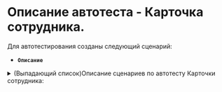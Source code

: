 # Описание автотеста - Карточка сотрудника.

Для автотестирования созданы следующий сценарий:

-   **`Описание`**

<details><summary>(Выпадающий список)Описание сценариев по автотесту Карточки сотрудника: </summary>

</summary>

**Создание сотрудника и заполнение основных данных**
Автотест очищает переменные, создаёт случайные ФИО и помещение, проверяет возможность создать нового сотрудника, заполнить основные личные данные, контакты, должность и роль, и сохранить результат.

**Привязка тренера и сегментов**
Проверяется возможность привязать сотрудника к сегментам (сотрудники, продажи), создать новые сегменты и корректно записать данные.

**Добавление удостоверения личности**
Тест проверяет ввод всех полей паспорта сотрудника, создание гражданства и сохранение документа.

**Добавление карты сотрудника**
Проверяется возможность создать карту сотрудника, сгенерировать код и сохранить.

**Дополнительные настройки**
Проверяется выбор подразделения и учётной записи электронной почты сотрудника.

**Добавление фото**
Проверяется возможность прикрепить фотографию из файла к карточке сотрудника.

**Привязка услуг**
Проверяется возможность создать и назначить услуги сотруднику.

**Настройка онлайн-бронирования**
Проверяется включение и отключение онлайн-бронирования для сотрудника.

**Настройка помещения сотрудника**
Проверяется добавление и выбор помещения сотрудника в таблице.

**Настройка доступных касс**
Проверяется добавление основных и онлайн касс и возможность удаления кассы.

**Ограничения по помещениям и графику работы**
Проверяется установка временных ограничений по работе и настройка графика с мастером заполнения (циклический, разовый, по дням недели).

**Настройка KPI и дополнительных прав**
Проверяется возможность добавить плановые KPI, настроить основные группы клиентов, рабочие места, склад, даты приема/увольнения, права на отображение остатков и цен, просмотр задач и KPI сотрудников.

**Начисления и удержания**
Проверяется создание и копирование начислений и удержаний сотрудника.

**Работа с файлами**
Проверяется возможность загрузки файлов в карточку сотрудника и их корректное сохранение.

**Сохранение карточки**
Проверяется сохранение всех изменений и закрытие формы карточки сотрудника.

</details>

